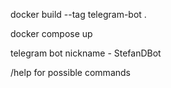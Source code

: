 docker build --tag telegram-bot .

docker compose up

telegram bot nickname - StefanDBot

/help for possible commands
